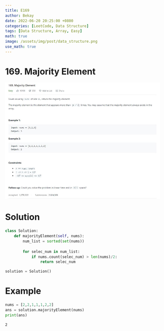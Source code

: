 ```yaml
---
title: E169
author: Bekay
date: 2022-06-20 20:25:00 +0800
categories: [LeetCode, Data Structure]
tags: [Data Structure, Array, Easy]
math: true
image: /assets/img/post/data_structure.png
use_math: true
---
```


# 169. Majority Element

![ex_screenshot](/assets/img/post/E169.JPG)

# Solution


```python
class Solution:
    def majorityElement(self, nums):
        num_list = sorted(set(nums))
        
        for selec_num in num_list:
            if nums.count(selec_num) > len(nums)/2:
                return selec_num
```


```python
solution = Solution()
```

# Example


```python
nums = [2,2,1,1,1,2,2]
ans = solution.majorityElement(nums)
print(ans)
```

    2

